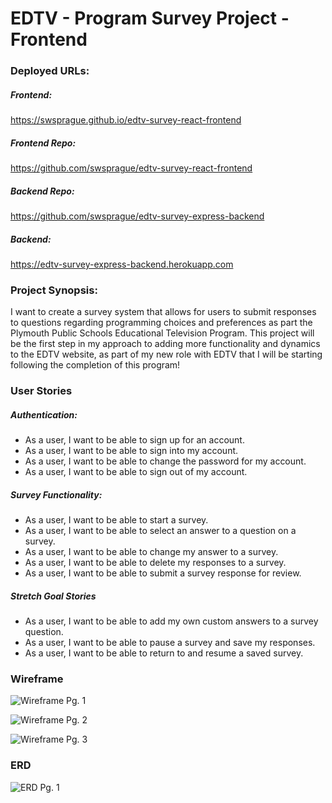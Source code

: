 # EDTV - Program Survey Project - Frontend

### Deployed URLs:

##### Frontend:
https://swsprague.github.io/edtv-survey-react-frontend

##### Frontend Repo:
https://github.com/swsprague/edtv-survey-react-frontend

##### Backend Repo:
https://github.com/swsprague/edtv-survey-express-backend

##### Backend:
https://edtv-survey-express-backend.herokuapp.com

### Project Synopsis:
I want to create a survey system that allows for users to submit responses to questions regarding programming choices and preferences as part the Plymouth Public Schools Educational Television Program. This project will be the first step in my approach to adding more functionality and dynamics to the EDTV website, as part of my new role with EDTV that I will be starting following the completion of this program!

### User Stories

##### Authentication:

- As a user, I want to be able to sign up for an account.
- As a user, I want to be able to sign into my account.
- As a user, I want to be able to change the password for my account.
- As a user, I want to be able to sign out of my account.

##### Survey Functionality:

- As a user, I want to be able to start a survey.
- As a user, I want to be able to select an answer to a question on a survey.
- As a user, I want to be able to change my answer to a survey.
- As a user, I want to be able to delete my responses to a survey.
- As a user, I want to be able to submit a survey response for review.

##### Stretch Goal Stories

- As a user, I want to be able to add my own custom answers to a survey question.
- As a user, I want to be able to pause a survey and save my responses.
- As a user, I want to be able to return to and resume a saved survey.

### Wireframe
![Wireframe Pg. 1][Wireframe Pt. 1]

[Wireframe Pt. 1]: https://i.imgur.com/of3YCLZ.png

![Wireframe Pg. 2][Wireframe Pt. 2]

[Wireframe Pt. 2]: https://i.imgur.com/XdIb37i.png

![Wireframe Pg. 3][Wireframe Pt. 3]

[Wireframe Pt. 3]: https://i.imgur.com/tmF78HH.png

### ERD

![ERD Pg. 1][ERD]

[ERD]: https://i.imgur.com/ZQ40KQ6.jpg
